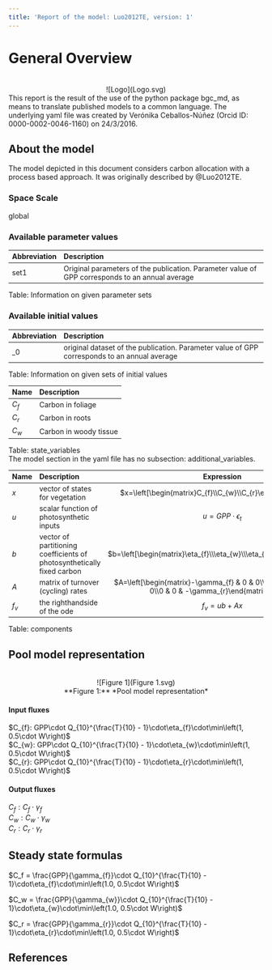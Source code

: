 ```yaml
---
title: 'Report of the model: Luo2012TE, version: 1'
---
```

  
  
# General Overview  
  

<br>
<center>
![Logo](Logo.svg)
</center>
This report is the result of the use of the python package bgc_md, as means to translate published models to a common language.  The underlying yaml file was created by Verónika Ceballos-Núñez (Orcid ID: 0000-0002-0046-1160) on 24/3/2016.  
  
  
  
## About the model  
  
The model depicted in this document considers carbon allocation with a process based approach. It was originally described by @Luo2012TE.  
  
  
  
### Space Scale  
  
global
  
  
### Available parameter values  
  
  
  
Abbreviation|Description  
:-----|:-----  
set1|Original parameters of the publication. Parameter value of GPP corresponds to an annual average  
  Table:  Information on given parameter sets  
  
  
### Available initial values  
  
  
  
Abbreviation|Description  
:-----|:-----  
_0|original dataset of the publication. Parameter value of GPP corresponds to an annual average  
  Table:  Information on given sets of initial values  
  
  
Name|Description  
:-----|:-----  
$C_{f}$|Carbon in foliage  
$C_{r}$|Carbon in roots  
$C_{w}$|Carbon in woody tissue  
  Table: state_variables  
The model section in the yaml file has no subsection: additional_variables.  
  
Name|Description|Expression  
:-----|:-----|:-----:  
$x$|vector of states for vegetation|$x=\left[\begin{matrix}C_{f}\\C_{w}\\C_{r}\end{matrix}\right]$  
$u$|scalar function of photosynthetic inputs|$u=GPP\cdot\epsilon_{t}$  
$b$|vector of partitioning coefficients of photosynthetically fixed carbon|$b=\left[\begin{matrix}\eta_{f}\\\eta_{w}\\\eta_{r}\end{matrix}\right]$  
$A$|matrix of turnover (cycling) rates|$A=\left[\begin{matrix}-\gamma_{f} & 0 & 0\\0 & -\gamma_{w} & 0\\0 & 0 & -\gamma_{r}\end{matrix}\right]$  
$f_{v}$|the righthandside of the ode|$f_{v}=u b + A x$  
  Table: components  
  
  
## Pool model representation  
  

<br>
<center>
![Figure 1](Figure 1.svg)<br>**Figure 1:** *Pool model representation*<br>
</center>
  
  
#### Input fluxes  
  
$C_{f}: GPP\cdot Q_{10}^{\frac{T}{10} - 1}\cdot\eta_{f}\cdot\min\left(1, 0.5\cdot W\right)$  
$C_{w}: GPP\cdot Q_{10}^{\frac{T}{10} - 1}\cdot\eta_{w}\cdot\min\left(1, 0.5\cdot W\right)$  
$C_{r}: GPP\cdot Q_{10}^{\frac{T}{10} - 1}\cdot\eta_{r}\cdot\min\left(1, 0.5\cdot W\right)$  

  
  
#### Output fluxes  
  
$C_{f}: C_{f}\cdot\gamma_{f}$  
$C_{w}: C_{w}\cdot\gamma_{w}$  
$C_{r}: C_{r}\cdot\gamma_{r}$  
  
  
## Steady state formulas  
  
$C_f = \frac{GPP}{\gamma_{f}}\cdot Q_{10}^{\frac{T}{10} - 1}\cdot\eta_{f}\cdot\min\left(1.0, 0.5\cdot W\right)$  
  
  
  
$C_w = \frac{GPP}{\gamma_{w}}\cdot Q_{10}^{\frac{T}{10} - 1}\cdot\eta_{w}\cdot\min\left(1.0, 0.5\cdot W\right)$  
  
  
  
$C_r = \frac{GPP}{\gamma_{r}}\cdot Q_{10}^{\frac{T}{10} - 1}\cdot\eta_{r}\cdot\min\left(1.0, 0.5\cdot W\right)$  
  
  
  
  
  
## References  
  
